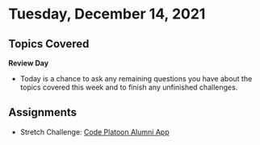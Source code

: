 # Tuesday, December 14, 2021

## Topics Covered
**Review Day**
  - Today is a chance to ask any remaining questions you have about the topics covered this week and to finish any unfinished challenges.

## Assignments
- Stretch Challenge: [Code Platoon Alumni App](https://github.com/papaplatoon/app-cp-alumni)

